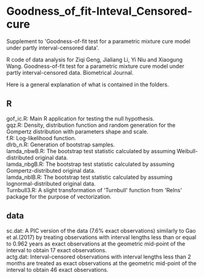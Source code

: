 # Goodness_of_fit-Inteval_Censored-cure
Supplement to 'Goodness-of-fit test for a parametric mixture cure model under partly interval-censored data'.

R code of data analysis for Ziqi Geng, Jialiang Li, Yi Niu and Xiaogung Wang. Goodness-of-fit test for a parametric mixture cure model under partly interval-censored data. Biometrical Journal. 

Here is a general explanation of what is contained in the folders.

## R
gof_ic.R:     Main R application for testing the null hypothesis.  
gqz.R:        Density, distribution function and random generation for the Gompertz distribution with parameters shape and scale.  
f.R:          Log-likelihood function.  
dlrb_n.R:     Generation of bootstrap samples.  
lamda_nbwB.R: The bootstrap test statistic calculated by assuming Weibull-distributed original data.  
lamda_nbgB.R: The bootstrap test statistic calculated by assuming Gompertz-distributed original data.  
lamda_nblB.R: The bootstrap test statistic calculated by assuming lognormal-distributed original data.  
Turnbull3.R:  A slight transformation of 'Turnbull' function from 'ReIns' package for the purpose of vectorization.

## data
sc.dat: A PIC version of the data (7.6% exact observations) similarly to Gao et al.(2017) by treating observations with interval lengths less than or equal to 0.962 years as exact observations at the geometric mid-point of the interval to obtain 17 exact observations.  
actg.dat: Interval-censored observations with interval lengths less than 2 months are treated as exact observations at the geometric mid-point of the interval to obtain 46 exact observations.
